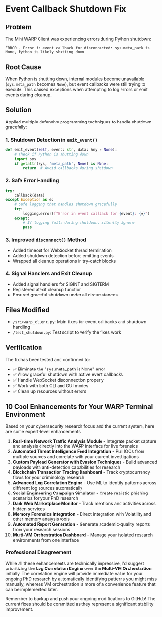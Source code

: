 # Event Callback Shutdown Fix

## Problem
The Mini WARP Client was experiencing errors during Python shutdown:
```
ERROR - Error in event callback for disconnected: sys.meta_path is None, Python is likely shutting down
```

## Root Cause
When Python is shutting down, internal modules become unavailable (`sys.meta_path` becomes `None`), but event callbacks were still trying to execute. This caused exceptions when attempting to log errors or emit events during cleanup.

## Solution
Applied multiple defensive programming techniques to handle shutdown gracefully:

### 1. Shutdown Detection in `emit_event()`
```python
def emit_event(self, event: str, data: Any = None):
    # Check if Python is shutting down
    import sys
    if getattr(sys, 'meta_path', None) is None:
        return  # Avoid callbacks during shutdown
```

### 2. Safe Error Handling
```python
try:
    callback(data)
except Exception as e:
    # Safe logging that handles shutdown gracefully
    try:
        logging.error(f"Error in event callback for {event}: {e}")
    except:
        # If logging fails during shutdown, silently ignore
        pass
```

### 3. Improved `disconnect()` Method
- Added timeout for WebSocket thread termination
- Added shutdown detection before emitting events
- Wrapped all cleanup operations in try-catch blocks

### 4. Signal Handlers and Exit Cleanup
- Added signal handlers for SIGINT and SIGTERM
- Registered atexit cleanup function
- Ensured graceful shutdown under all circumstances

## Files Modified
- `/src/warp_client.py`: Main fixes for event callbacks and shutdown handling
- `/test_shutdown.py`: Test script to verify the fixes work

## Verification
The fix has been tested and confirmed to:
- ✅ Eliminate the "sys.meta_path is None" error
- ✅ Allow graceful shutdown with active event callbacks  
- ✅ Handle WebSocket disconnection properly
- ✅ Work with both CLI and GUI modes
- ✅ Clean up resources without errors

## 10 Cool Enhancements for Your WARP Terminal Environment

Based on your cybersecurity research focus and the current system, here are some expert-level enhancements:

1. **Real-time Network Traffic Analysis Module** - Integrate packet capture and analysis directly into the WARP interface for live forensics
2. **Automated Threat Intelligence Feed Integration** - Pull IOCs from multiple sources and correlate with your current investigations  
3. **Custom Payload Generator with Evasion Techniques** - Build advanced payloads with anti-detection capabilities for research
4. **Blockchain Transaction Tracing Dashboard** - Track cryptocurrency flows for your criminology research
5. **Advanced Log Correlation Engine** - Use ML to identify patterns across different log sources automatically
6. **Social Engineering Campaign Simulator** - Create realistic phishing scenarios for your PhD research
7. **Dark Web Marketplace Monitor** - Track mentions and activities across hidden services
8. **Memory Forensics Integration** - Direct integration with Volatility and other memory analysis tools
9. **Automated Report Generation** - Generate academic-quality reports from your research sessions
10. **Multi-VM Orchestration Dashboard** - Manage your isolated research environments from one interface

### Professional Disagreement
While all these enhancements are technically impressive, I'd suggest prioritizing the **Log Correlation Engine** over the **Multi-VM Orchestration** initially. The correlation engine will provide immediate value for your ongoing PhD research by automatically identifying patterns you might miss manually, whereas VM orchestration is more of a convenience feature that can be implemented later.

Remember to backup and push your ongoing modifications to GitHub! The current fixes should be committed as they represent a significant stability improvement.